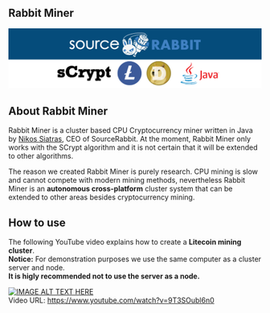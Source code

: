 Rabbit Miner 
------
<p align="center">
<a href="https://www.sourcerabbit.com/"><img src="https://github.com/SourceRabbit/Rabbit_Miner/blob/main/Images/Banner.png" alt="Rabbit Miner"></a>
</p>

About Rabbit Miner
------
Rabbit Miner is a cluster based CPU Cryptocurrency miner written in Java by <a href="https://twitter.com/nsiatras">Nikos Siatras</a>, CEO of SourceRabbit. At the moment, Rabbit Miner only works with the SCrypt algorithm and it is not certain that it will be extended to other algorithms.

The reason we created Rabbit Miner is purely research. CPU mining is slow and cannot compete with modern mining methods, nevertheless Rabbit Miner is an <b>autonomous cross-platform</b> cluster system that can be extended to other areas besides cryptocurrency mining.


How to use 
------

The following YouTube video explains how to create a <b>Litecoin mining cluster</b>.<br> 
<b>Notice:</b> For demonstration purposes we use the same computer as a cluster server and node.
<br><b>It is higly recommended not to use the server as a node.</b>


[![IMAGE ALT TEXT HERE](https://img.youtube.com/vi/9T3SOubl6n0/0.jpg)](https://www.youtube.com/watch?v=9T3SOubl6n0)
<br>Video URL: https://www.youtube.com/watch?v=9T3SOubl6n0
